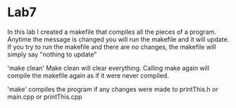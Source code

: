 # Lab7

In this lab I created a makefile that compiles all the pieces of a program. Anytime the message is changed you will run the makefile and it will update.
If you try to run the makefile and there are no changes, the makefile will simply say "nothing to update"

'make clean'
Make clean will clear everything. Calling make again will compile the makefile again as if it were never compiled. 

'make' 
compiles the program if any changes were made to printThis.h or main.cpp or printThis.cpp

